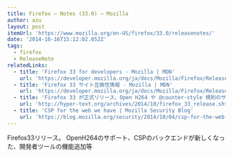 ```yaml
---
title: Firefox — Notes (33.0) — Mozilla
author: azu
layout: post
itemUrl: 'https://www.mozilla.org/en-US/firefox/33.0/releasenotes/'
date: '2014-10-16T15:12:02.052Z'
tags:
  - firefox
  - ReleaseNote
relatedLinks:
  - title: 'Firefox 33 for developers - Mozilla | MDN'
    url: 'https://developer.mozilla.org/ja/docs/Mozilla/Firefox/Releases/33'
  - title: 'Firefox 33 サイト互換性情報 - Mozilla | MDN'
    url: 'https://developer.mozilla.org/ja/docs/Mozilla/Firefox/Releases/33/Site_Compatibility'
  - title: 'Firefox 33 が正式リリース、Open H264 や @counter-style 規則のサポート、OMTC の有効化など | WWW WATCH'
    url: 'http://hyper-text.org/archives/2014/10/firefox_33_release.shtml'
  - title: 'CSP for the web we have | Mozilla Security Blog'
    url: 'https://blog.mozilla.org/security/2014/10/04/csp-for-the-web-we-have/'
---
```

Firefox33リリース。
OpenH264のサポート、CSPのバックエンドが新しくなった、開発者ツールの機能追加等
